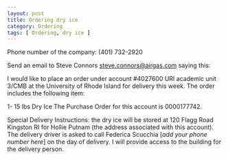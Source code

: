 ```yaml
---
layout: post
title: Ordering dry ice
category: Ordering
tags: [ Ordering, dry ice ]
---
```


Phone number of the company: (401) 732-2920

Send an email to Steve Connors <steve.connors@airgas.com> saying this:

I would like to place an order under account #4027600 URI academic unit 3/CMB at the University of Rhode Island for delivery this week. The order includes the following item:

1- 15 lbs Dry Ice
The Purchase Order for this account is 0000177742.

Special Delivery Instructions: the dry ice will be stored at 120 Flagg Road Kingston RI for Hollie Putnam (the address associated with this account). The delivery driver is asked to call Federica Scucchia [_add your phone number here_] on the day of delivery. I will provide access to the building for the delivery person.
